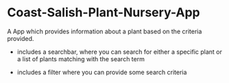 # Coast-Salish-Plant-Nursery-App

A App which provides information about a plant based on the criteria provided.

- includes a searchbar, where you can search for either a specific plant or a list of plants matching with the search term

* includes a filter where you can provide some search criteria
